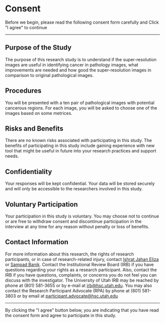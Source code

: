 # Consent

Before we begin, please read the following consent form carefully and Click "I agree" to continue

---

## Purpose of the Study

The purpose of this research study is to understand if the super-resolution images are useful in identifying cancer in pathology images, what improvements are needed and how good the super-resolution images in comparison to original pathological images.

## Procedures

You will be presented with a ten pair of pathological images with potential cancerous regions. For each image, you will be asked to choose one of the images based on some metrices.

## Risks and Benefits

There are no known risks associated with participating in this study. The benefits of participating in this study include gaining experience with new tool that might be useful in future into your research practices and support needs.

## Confidentiality

Your responses will be kept confidential. Your data will be stored securely and will only be accessible to the researchers involved in this study.

## Voluntary Participation

Your participation in this study is voluntary. You may choose not to continue or are free to withdraw consent and discontinue participation in the interview at any time for any reason without penalty or loss of benefits.

## Contact Information

For more information about this research, the rights of research participants, or in case
of research-related injury, contact [Ishrat Jahan Eliza](mailto:ishratjahan.eliza@utah.edu) or [Sampad Banik](mailto:Sampad.Banik@utah.edu). Contact the Institutional Review Board (IRB) if you have questions regarding your rights as a research participant. Also, contact the IRB if you have questions, complaints, or concerns you do not feel you can discuss with the investigator. The University of Utah IRB may be reached by phone at (801) 581-3655 or by e-mail at [irb@hsc.utah.edu](mailto:irb@hsc.utah.edu). You may also contact the Research Participant Advocate (RPA) by phone at (801) 581-3803 or by email at [participant.advocate@hsc.utah.edu](mailto:participant.advocate@hsc.utah.edu)

---

By clicking the "I agree" button below, you are indicating that you have read the consent form and agree to participate in this study.
